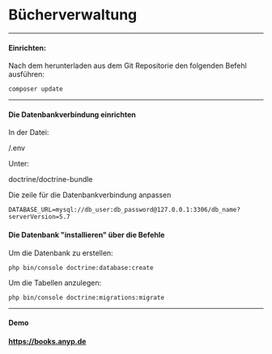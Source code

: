# Bücherverwaltung

---
#### Einrichten:
Nach dem herunterladen aus dem Git Repositorie
den folgenden Befehl ausführen:
```
composer update
```
---
#### Die Datenbankverbindung einrichten
In der Datei:

/.env

Unter:

doctrine/doctrine-bundle

Die zeile für die Datenbankverbindung anpassen
```
DATABASE_URL=mysql://db_user:db_password@127.0.0.1:3306/db_name?serverVersion=5.7
```

#### Die Datenbank "installieren" über die Befehle
Um die Datenbank zu erstellen:
```
php bin/console doctrine:database:create
```

Um die Tabellen anzulegen:
```
php bin/console doctrine:migrations:migrate
```

---
#### Demo

#### https://books.anyp.de
